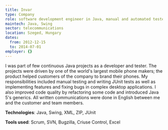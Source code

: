 ```yaml
---
title: Invar
type: Company
role: software development engineer in Java, manual and automated tester
maintech: Java, Swing
sector: telecommunications
location: Szeged, Hungary
dates:
  from: 2012-12-15
  to: 2014-07-01
employer: {}
---
```


I was part of few continuous Java projects as a developer and tester. The projects were driven by one of the world's largest mobile phone makers; the product helped customers of the company to brand their phones. My responsibilities included manual testing and writing JUnit tests as well as implementing features and fixing bugs in complex desktop applications. I also improved code quality by refactoring some code and introduced Java 5's generics. All written communications were done in English between me and the customer and team members.

**Technologies**: Java, Swing, XML, ZIP, JUnit

**Tools used**: Scrum, SVN, Bugzilla, Criuse Control, Excel
